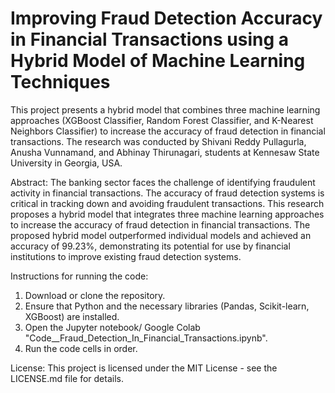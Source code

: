# Improving Fraud Detection Accuracy in Financial Transactions using a Hybrid Model of Machine Learning Techniques

This project presents a hybrid model that combines three machine learning approaches (XGBoost Classifier, Random Forest Classifier, and K-Nearest Neighbors Classifier) to increase the accuracy of fraud detection in financial transactions. The research was conducted by Shivani Reddy Pullagurla, Anusha Vunnamand, and Abhinay Thirunagari, students at Kennesaw State University in Georgia, USA.

Abstract:
The banking sector faces the challenge of identifying fraudulent activity in financial transactions. The accuracy of fraud detection systems is critical in tracking down and avoiding fraudulent transactions. This research proposes a hybrid model that integrates three machine learning approaches to increase the accuracy of fraud detection in financial transactions. The proposed hybrid model outperformed individual models and achieved an accuracy of 99.23%, demonstrating its potential for use by financial institutions to improve existing fraud detection systems.

Instructions for running the code:

1) Download or clone the repository.
2) Ensure that Python and the necessary libraries (Pandas, Scikit-learn, XGBoost) are installed.
3) Open the Jupyter notebook/ Google Colab "Code__Fraud_Detection_In_Financial_Transactions.ipynb".
4) Run the code cells in order.

License:
This project is licensed under the MIT License - see the LICENSE.md file for details.
